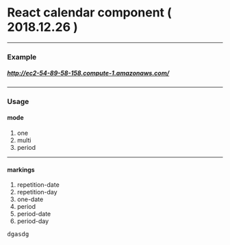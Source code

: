# React calendar component ( 2018.12.26 )
<hr>

### Example 

#####  <http://ec2-54-89-58-158.compute-1.amazonaws.com/> 

<hr>

### Usage

#### mode
<ol>
  <li>one</li>
  <li>multi</li>
  <li>period</li>
</ol>
 <hr>

#### markings
<ol>
  <li>repetition-date</li>
  <li>repetition-day</li>
  <li>one-date</li>
  <li>period</li>
  <li>period-date</li>
  <li>period-day</li>
</ol>
<pre>
dgasdg
</pre>
